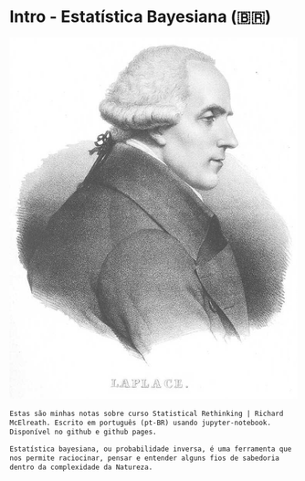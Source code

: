 # Intro - Estatística Bayesiana (🇧🇷)


<img src='./images/Laplace.jpg' alt='Laplace' width=1000 class="center">


```{Warning}
Estas são minhas notas sobre curso Statistical Rethinking | Richard McElreath. Escrito em português (pt-BR) usando jupyter-notebook. Disponível no github e github pages.
```


```{note}
Estatística bayesiana, ou probabilidade inversa, é uma ferramenta que nos permite raciocinar, pensar e entender alguns fios de sabedoria dentro da complexidade da Natureza.
```

